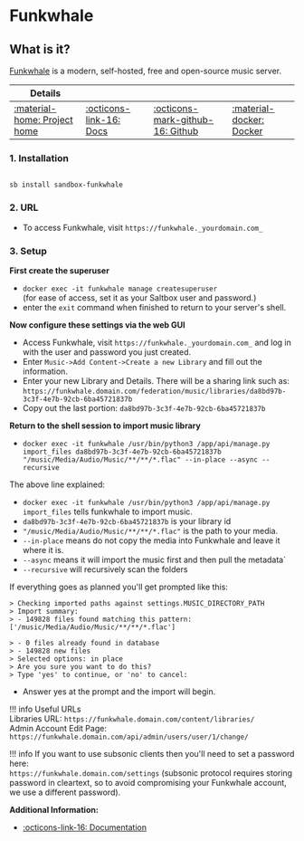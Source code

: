 # Funkwhale

## What is it?

[Funkwhale](https://funkwhale.audio/) is a modern, self-hosted, free and open-source music server.

| Details     |             |             |             |
|-------------|-------------|-------------|-------------|
| [:material-home: Project home ](https://funkwhale.audio/) | [:octicons-link-16: Docs](https://docs.funkwhale.audio/) | [:octicons-mark-github-16: Github](https://dev.funkwhale.audio/funkwhale) | [:material-docker: Docker ](https://hub.docker.com/r/funkwhale/all-in-one)|

### 1. Installation

``` shell

sb install sandbox-funkwhale

```

### 2. URL

- To access Funkwhale, visit `https://funkwhale._yourdomain.com_`

### 3. Setup

**First create the superuser**

- `docker exec -it funkwhale manage createsuperuser` <br />
   (for ease of access, set it as your Saltbox user and password.)
- enter the `exit` command when finished to return to your server's shell.

**Now configure these settings via the web GUI**

- Access Funkwhale, visit `https://funkwhale._yourdomain.com_` and log in with the user and password you just created.
- Enter `Music->Add Content->Create a new Library` and fill out the information.
- Enter your new Library and Details. There will be a sharing link such as:
  `https://funkwhale.domain.com/federation/music/libraries/da8bd97b-3c3f-4e7b-92cb-6ba45721837b`
- Copy out the last portion: `da8bd97b-3c3f-4e7b-92cb-6ba45721837b`

**Return to the shell session to import music library**

- `docker exec -it funkwhale /usr/bin/python3 /app/api/manage.py import_files da8bd97b-3c3f-4e7b-92cb-6ba45721837b "/music/Media/Audio/Music/**/**/*.flac" --in-place --async --recursive`

The above line explained:

  - `docker exec -it funkwhale /usr/bin/python3 /app/api/manage.py import_files` tells funkwhale to import music.
  - `da8bd97b-3c3f-4e7b-92cb-6ba45721837b` is your library id
  - `"/music/Media/Audio/Music/**/**/*.flac"` is the path to your media.
  - `--in-place` means do not copy the media into Funkwhale and leave it where it is.
  - `--async` means it will import the music first and then pull the metadata`
  - `--recursive` will recursively scan the folders

If everything goes as planned you'll get prompted like this:

``` { .shell }
> Checking imported paths against settings.MUSIC_DIRECTORY_PATH
> Import summary:
> - 149828 files found matching this pattern: ['/music/Media/Audio/Music/**/**/*.flac']

> - 0 files already found in database
> - 149828 new files
> Selected options: in place
> Are you sure you want to do this?
> Type 'yes' to continue, or 'no' to cancel:

```

 - Answer yes at the prompt and the import will begin.

!!! info
    Useful URLs <br />
    Libraries URL: `https://funkwhale.domain.com/content/libraries/` <br />
    Admin Account Edit Page: `https://funkwhale.domain.com/api/admin/users/user/1/change/` <br />

!!! info
    If you want to use subsonic clients then you'll need to set a password here:  <br />
    `https://funkwhale.domain.com/settings`
    (subsonic protocol requires storing password in cleartext, so to avoid compromising your Funkwhale account, we use a different password).

**Additional Information:**

- [:octicons-link-16: Documentation](https://docs.funkwhale.audio/)
